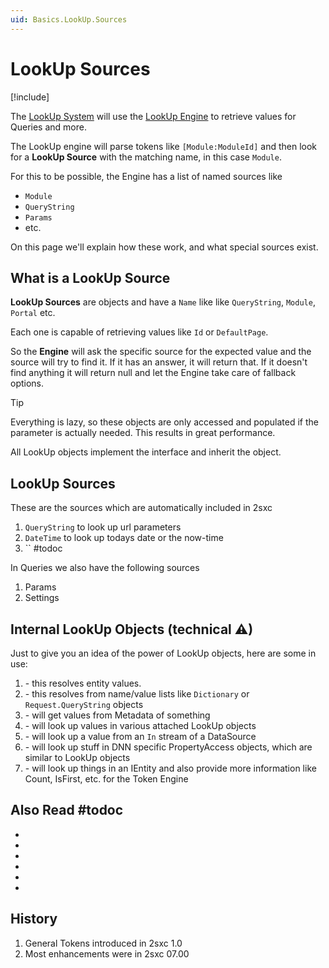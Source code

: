 ```yaml
---
uid: Basics.LookUp.Sources
---
```


# LookUp Sources

[!include[](~/basics/stack/_shared-float-summary.md)]
<style>.context-box-summary .lookup-sources { visibility: visible; } </style>

The [LookUp System](xref:Basics.LookUp.Index) will use the [LookUp Engine](xref:Basics.LookUp.Engine) to retrieve values for Queries and more. 

The LookUp engine will parse tokens like `[Module:ModuleId]` and then look for a **LookUp Source** with the matching name, in this case `Module`. 

For this to be possible, the Engine has a list of named sources like 

* `Module`
* `QueryString`
* `Params`
* etc.

On this page we'll explain how these work, and what special sources exist. 


## What is a LookUp Source

**LookUp Sources** are [](xref:ToSic.Eav.LookUp.ILookUp) objects and have a `Name` like like `QueryString`, `Module`, `Portal` etc. 

Each one is capable of retrieving values like `Id` or `DefaultPage`.

So the **Engine** will ask the specific source for the expected value and the source will try to find it. 
If it has an answer, it will return that. 
If it doesn't find anything it will return null and let the Engine take care of fallback options. 

> [!TIP]
> Everything is lazy, so these objects are only accessed and populated if the parameter is actually needed. 
> This results in great performance.

All LookUp objects implement the [](xref:ToSic.Eav.LookUp.ILookUp) interface and inherit the [](xref:ToSic.Eav.LookUp.LookUpBase) object. 


## LookUp Sources

These are the sources which are automatically included in 2sxc

1. `QueryString` to look up url parameters
1. `DateTime` to look up todays date or the now-time
1. `` #todoc

In Queries we also have the following sources

1. Params
1. Settings


## Internal LookUp Objects (technical ⚠)

Just to give you an idea of the power of LookUp objects, here are some in use:

1. [](xref:ToSic.Eav.LookUp.LookUpInEntity) - this resolves entity values. 
1. [](xref:ToSic.Eav.LookUp.LookUpInNameValueCollection) - this resolves from name/value lists like `Dictionary` or `Request.QueryString` objects
1. [](xref:ToSic.Eav.LookUp.LookUpInMetadata) - will get values from Metadata of something
1. [](xref:ToSic.Eav.LookUp.LookUpInLookUps) - will look up values in various attached LookUp objects
1. [](xref:ToSic.Eav.LookUp.LookUpInDataTarget) - will look up a value from an `In` stream of a DataSource
1. [](xref:ToSic.Sxc.Dnn.LookUp.LookUpInDnnPropertyAccess) - will look up stuff in DNN specific PropertyAccess objects, which are similar to LookUp objects
1. [](xref:ToSic.Eav.LookUp.LookUpInEntity) - will look up things in an IEntity and also provide more information like Count, IsFirst, etc. for the Token Engine


## Also Read #todoc

* [](xref:Basics.LookUp.Index)
* [](xref:Basics.LookUp.Tokens)
* [](xref:NetCode.DataSources.Custom.EnsureConfigurationIsLoaded)
* [](xref:ToSic.Eav.LookUp)
* [](xref:ToSic.Sxc.LookUp)
* [](xref:ToSic.Sxc.Dnn.LookUp)


## History

1. General Tokens introduced in 2sxc 1.0
1. Most enhancements were in 2sxc 07.00

